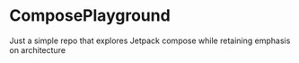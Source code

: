 # ComposePlayground
Just a simple repo that explores Jetpack compose while retaining emphasis on architecture 
